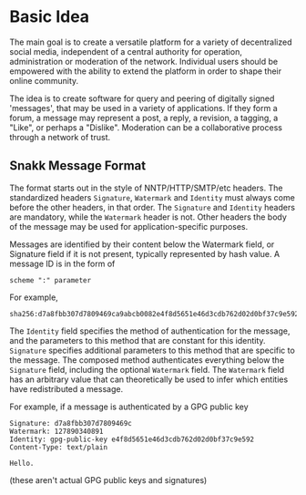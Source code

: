 Basic Idea
==========

The main goal is to create a versatile platform for a variety of
decentralized social media, independent of a central authority for
operation, administration or moderation of the network. Individual
users should be empowered with the ability to extend the platform in
order to shape their online community.

The idea is to create software for query and peering of digitally signed
'messages', that may be used in a variety of applications. If they
form a forum, a message may represent a post, a reply, a revision, a
tagging, a "Like", or perhaps a "Dislike". Moderation can be a
collaborative process through a network of trust.


## Snakk Message Format

The format starts out in the style of NNTP/HTTP/SMTP/etc headers. The
standardized headers `Signature`, `Watermark` and `Identity` must
always come before the other headers, in that order. The `Signature`
and `Identity` headers are mandatory, while the `Watermark` header is
not. Other headers the body of the message may be used for
application-specific purposes.

Messages are identified by their content below the Watermark field, or
Signature field if it is not present, typically represented by hash value.
A message ID is in the form of

    scheme ":" parameter

For example,

    sha256:d7a8fbb307d7809469ca9abcb0082e4f8d5651e46d3cdb762d02d0bf37c9e592

The `Identity` field specifies the method of authentication for the
message, and the parameters to this method that are constant for this
identity. `Signature` specifies additional parameters to this method
that are specific to the message. The composed method authenticates
everything below the `Signature` field, including the optional
`Watermark` field. The `Watermark` field has an arbitrary value that
can theoretically be used to infer which entities have redistributed a
message.

For example, if a message is authenticated by a GPG public key

    Signature: d7a8fbb307d7809469c
    Watermark: 127890340891
    Identity: gpg-public-key e4f8d5651e46d3cdb762d02d0bf37c9e592
    Content-Type: text/plain
    
    Hello.

(these aren't actual GPG public keys and signatures)
